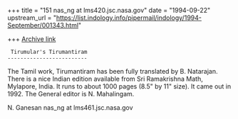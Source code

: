 +++
title = "151 nas_ng at lms420.jsc.nasa.gov"
date = "1994-09-22"
upstream_url = "https://list.indology.info/pipermail/indology/1994-September/001343.html"

+++
[Archive link](https://list.indology.info/pipermail/indology/1994-September/001343.html)



     Tirumular's Tirumantiram
    -------------------------

The Tamil work, Tirumantiram has been fully translated
by B. Natarajan. There is a nice Indian edition available
from Sri Ramakrishna Math, Mylapore, India. It runs to about
1000 pages (8.5" by 11" size). It came out in 1992.
The General editor is N. Mahalingam.

N. Ganesan
nas_ng at lms461.jsc.nasa.gov






